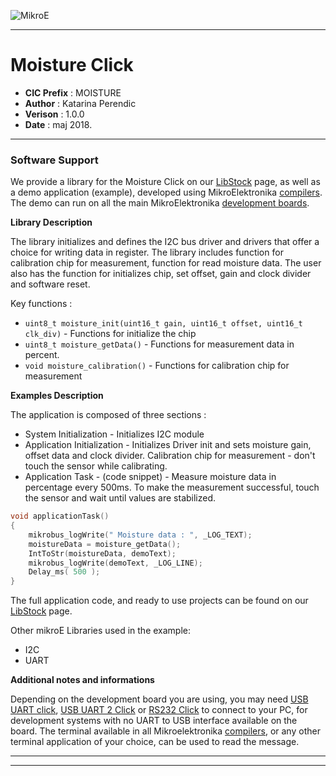 ![MikroE](http://www.mikroe.com/img/designs/beta/logo_small.png)

---

# Moisture Click

- **CIC Prefix**  : MOISTURE
- **Author**      : Katarina Perendic
- **Verison**     : 1.0.0
- **Date**        : maj 2018.

---

### Software Support

We provide a library for the Moisture Click on our [LibStock](https://libstock.mikroe.com/projects/view/2433/moisture-click) 
page, as well as a demo application (example), developed using MikroElektronika 
[compilers](http://shop.mikroe.com/compilers). The demo can run on all the main 
MikroElektronika [development boards](http://shop.mikroe.com/development-boards).

**Library Description**

The library initializes and defines the I2C bus driver and drivers that offer a choice for writing data in register.
The library includes function for calibration chip for measurement, function for read moisture data.
The user also has the function for initializes chip, set offset, gain and clock divider and software reset.

Key functions :

- ``` uint8_t moisture_init(uint16_t gain, uint16_t offset, uint16_t clk_div) ``` - Functions for initialize the chip
- ``` uint8_t moisture_getData() ``` - Functions for measurement data in percent.
- ``` void moisture_calibration() ``` - Functions for calibration chip for measurement

**Examples Description**

The application is composed of three sections :

- System Initialization - Initializes I2C module
- Application Initialization - Initializes Driver init and sets moisture gain, offset data and clock divider.
                               Calibration chip for measurement - don't touch the sensor while calibrating.
- Application Task - (code snippet) - Measure moisture data in percentage every 500ms.
  To make the measurement successful, touch the sensor and wait until values are stabilized.


```.c
void applicationTask()
{
    mikrobus_logWrite(" Moisture data : ", _LOG_TEXT);
    moistureData = moisture_getData();
    IntToStr(moistureData, demoText);
    mikrobus_logWrite(demoText, _LOG_LINE);
    Delay_ms( 500 );
}
```


The full application code, and ready to use projects can be found on our 
[LibStock](https://libstock.mikroe.com/projects/view/2433/moisture-click) page.

Other mikroE Libraries used in the example:

- I2C
- UART

**Additional notes and informations**

Depending on the development board you are using, you may need 
[USB UART click](http://shop.mikroe.com/usb-uart-click), 
[USB UART 2 Click](http://shop.mikroe.com/usb-uart-2-click) or 
[RS232 Click](http://shop.mikroe.com/rs232-click) to connect to your PC, for 
development systems with no UART to USB interface available on the board. The 
terminal available in all Mikroelektronika 
[compilers](http://shop.mikroe.com/compilers), or any other terminal application 
of your choice, can be used to read the message.

---
---
